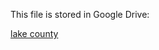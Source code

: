 This file is stored in Google Drive:

[lake county](hhttps://drive.google.com/drive/folders/1D1DZiEHmw3atjj02A3CfLCf1wembIE7w?usp=drive_link)